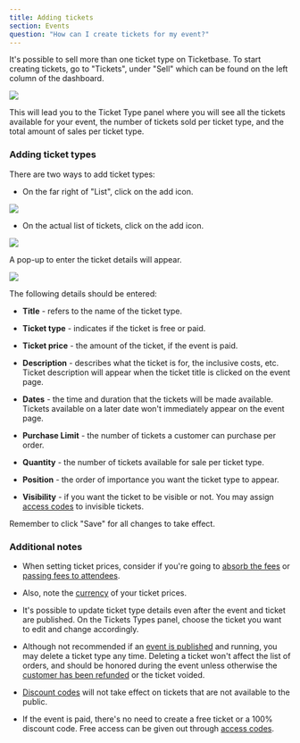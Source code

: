 ```yaml
---
title: Adding tickets
section: Events
question: "How can I create tickets for my event?"
---
```


It's possible to sell more than one ticket type on Ticketbase. To start creating tickets, go to "Tickets", under "Sell" which can be found on the left column of the dashboard.

![](http://i.imgur.com/j7QWWjO.png)


This will lead you to the Ticket Type panel where you will see all the tickets available for your event, the number of tickets sold per ticket type, and the total amount of sales per ticket type.


### Adding ticket types

There are two ways to add ticket types:

   * On the far right of "List", click on the add icon.
   
   ![](http://i.imgur.com/l5zqt8r.png)
   
   * On the actual list of tickets, click on the add icon.
   
   ![](http://i.imgur.com/q1yCFiS.png)
   

A pop-up to enter the ticket details will appear.

![](http://i.imgur.com/OjZCWAB.png)


The following details should be entered:

   * **Title** - refers to the name of the ticket type.
   
   * **Ticket type** - indicates if the ticket is free or paid.
   
   * **Ticket price** - the amount of the ticket, if the event is paid.
   
   * **Description** - describes what the ticket is for, the inclusive costs, etc. Ticket description will appear when the ticket title is clicked on the event page.
   
   * **Dates** - the time and duration that the tickets will be made available. Tickets available on a later date won't immediately appear on the event page.
   
   * **Purchase Limit** - the number of tickets a customer can purchase per order.
   
   * **Quantity** - the number of tickets available for sale per ticket type. 
   
   * **Position** - the order of importance you want the ticket type to appear.
   
   * **Visibility** - if you want the ticket to be visible or not. You may assign [access codes] to invisible tickets.


Remember to click "Save" for all changes to take effect.


### Additional notes

   * When setting ticket prices, consider if you're going to [absorb the fees] or [passing fees to attendees].
   
   * Also, note the [currency] of your ticket prices.
   
   * It's possible to update ticket type details even after the event and ticket are published. On the Tickets Types panel, choose the ticket you want to edit and change accordingly.
   
   * Although not recommended if an [event is published] and running, you may delete a ticket type any time. Deleting a ticket won't affect the list of orders, and should be honored during the event unless otherwise the [customer has been refunded] or the ticket voided.
   
   * [Discount codes] will not take effect on tickets that are not available to the public.
   
   * If the event is paid, there's no need to create a free ticket or a 100% discount code. Free access can be given out through [access codes].

   
[access codes]:access-codes.html
[absorb the fees]:absorbing-ticket-fees.html
[passing fees to attendees]:passing-fees-to-attendees.html
[currency]:supported-currencies.html
[event is published]:publishing-events.html
[customer has been refunded]:refunding-customers.html
[Discount codes]:discount-codes.html
